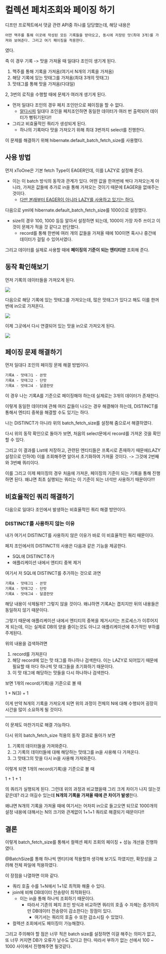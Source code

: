 # 컬렉션 페치조회와 페이징 하기

디프만 프로젝트에서 댓글 관련 API중 하나를 담당했는데, 해당 내용은 

`어떤 맥주를 통해 이곳에 작성된 모든 기록들을 받아오고, 동시에 저장된 맛(최대 3개)를 가져와 보여준다. 그리고 여기 페이징을 적용한다.`

였다.

즉 이 경우 기록 -> 맛을 가져올 때 일대다 조인이 생기게 된다.

1. 맥주를 통해 기록을 가져옴(여기서 N개의 기록을 가져옴)
2. 해당 기록에 있는 맛태그를 가져옴(최대 3개의 맛태그)
3. 맛태그를 통해 맛을 가져옴(다대일)

2, 3번의 로직을 수행할 때에 문제가 여러개 생기게 된다.

* 먼저 일대다 조인의 경우 페치 조인만으로 페이징을 할 수 없다.
    * [알다시피](https://hello-backend.tistory.com/166) 일대다 조인을 페치조인하면 동일한 데이터가 여러 번 출력되어 데이터가 뻥튀기된다!!
* 그리고 비효율적인 쿼리가 생성되게 된다.
    * 하나의 기록마다 맛을 가져오기 위해 최대 3번까지 select를 진행한다.

이 문제를 해결하기 위해 hibernate.default_batch_fetch_size를 사용했다.

## 사용 방법

먼저 xToOne은 기본 fetch Type이 EAGER인데, 이를 LAZY로 설정해 준다.

* 이는 이 batch 방식의 동작과 관계가 있다. 어떤 값을 한꺼번에 싹다 가져오는게 아니라, 가져온 값들에 추가로 in을 통해 가져오는 것이기 때문에 EAGER을 없애주는 것이다.
    * [다만 본래부터 EAGER이 아니라 LAZY를 사용하고 있기는 하다.](https://hello-backend.tistory.com/165)


다음으로 yml에 hibernate.default_batch_fetch_size를 1000으로 설정했다.

* size의 경우 100, 1000 등등 알아서 설정하면 되는데, 1000이 가장 자주 쓰이고 이것이 문제가 적을 것 같다고 판단했다.
    * record를 통해 한번에 여러 개의 값들을 가져올 때에 100이면 혹시나 중간에 데이터가 걸릴 수 있어서였다.


그리고 데이터를 실제로 사용할 때에 **페이징의 기준이 되는 엔티티만** 조회해 준다.

## 동작 확인해보기


먼저 기록의 데이터들을 가져오게 된다.

![](https://i.imgur.com/8lAQ6H9.png)


다음으로 해당 기록에 있는 맛태그를 가져오는데, 많은 맛태그가 있다고 해도 이를 한꺼번에 in으로 가져온다.

![](https://i.imgur.com/wLlErES.png)


이제 그곳에서 다시 연결되어 있는 맛을 in으로 가져오게 된다.

![](https://i.imgur.com/H95BKx8.png)



## 페이징 문제 해결하기

먼저 일대다 조인의 페이징 문제 해결 방법이다.

```
기록A - 맛태그1 - 쓴맛
기록A - 맛태그2 - 단맛
기록A - 맛태그4 - 달콤한맛
```

이 경우 나는 기록A를 기준으로 페이징해야 하는데 실제로는 3개의 데이터가 존재한다.

이렇게 동일한 데이터에 관해 여러 값들이 나오는 경우 해결해야 하는데, DISTINCT를 통해서 엔티티 중복을 해결할 수도 있기는 하다.

나는 DISTINCT가 아니라 위의 batch_fetch_size를 설정해 줌으로서 해결하였다.

다시 위의 동작 확인으로 돌아가 보면, 처음의 select문에서 record를 가져온 것을 확인할 수 있다.

그리고 이 결과를 List에 저장하고, 관련된 엔티티들은 프록시로 존재하기 때문에(LAZY설정으로 인하여) 이를 조회해주면 알아서 초기화하여 가져올 것이다. -> 그것에 2번째와 3번째 쿼리이다.

이를 그리고 이제 페이징의 경우 처음에 가져온, 페이징의 기준이 되는 기록을 통해 진행하면 된다. 왜냐면 최초 실행되는 쿼리는 이 기준이 되는 녀석만 사용하기 때문이다!!!

## 비효율적인 쿼리 해결하기

다음으로 일대다 조인에서 발생하는 비효율적인 쿼리 해결 방안이다.

### DISTINCT를 사용하지 않는 이유

내가 여기서 DISTINCT를 사용하지 않은 이유가 바로 이 비효율적인 쿼리 때문이다.

페치 조인에서의 DISTINCT의 사용은 다음과 같은 기능을 제공한다.

* SQL에 DISTINCT추가
* 애플리케이션 내에서 엔티티 중복 제거

여기서 저 SQL에 DISTINCT를 추가하는 것으로 과연

```
기록A - 맛태그1 - 쓴맛
기록A - 맛태그2 - 단맛
기록A - 맛태그4 - 달콤한맛
```

해당 내용이 삭제될까?
그렇지 않을 것이다. 왜냐하면 기록A는 겹치지만 뒤의 내용들은 동일하지 않기 때문이다.

그렇기 때문에 애플리케이션 내에서 엔티티의 중복을 제거시키는 프로세스가 이루어지게 되는데, 이는 실제로 DB의 양을 줄이는것도 아니고 애플리케이션에 추가적인 부하를 주게된다.

위의 내용을 검색하려면

1. record를 가져온다
2. 해당 record에 있는 맛 태그를 하나하나 검색한다. 이는 LAZY로 되어있기 때문에 필요할 때 마다 하나씩 맛 태그들을 초기화하기 때문이다.
3. 이 맛 태그에 해당하는 맛들을 다시 하나하나 검색한다.

보면 1개의 record(기록)을 기준으로 볼 때

1 + N(3) + 1

이게 만약 N개의 기록을 가져오게 되면 위의 과정이 전체의 N에 대해 수행되어 굉장히 시간을 많이 소요하게 될 것이다.

---

이 문제도 마찬가지로 해결 가능하다.

다시 위의 batch_fetch_size 적용의 동작 결과로 돌아가 보면

1. 기록의 데이터들을 가져와준다.
2. 그 기록의 데이터들에 대해 해당하는 맛태그를 in을 사용해 다 가져온다.
3. 그 맛태그의 맛을 다시 in을 사용해 가져와준다.

이렇게 되면 1개의 record(기록)을 기준으로 볼 때

1 + 1 + 1

의 쿼리가 실행되게 된다.
그런데 위의 과정과 비교했을때 그리 크게 차이가 나지 않는것 같은데? 라고 여길수 있는데 **N개의 기록을 가져올 때에 큰 차이가 발생**한다.

왜냐면 N개의 기록을 가져올 때에 여기서는 어차피 in으로 들고오면 되므로 1000개의 설정 내용에 대해서는 N의 크기와 관계없이 1+1+1 쿼리로 해결되기 때문이다!!

## 결론

이렇게 batch_fetch_size를 통해서 컬렉션 페치 조회의 페이징 + 성능 개선을 진행하였다.

@BatchSize를 통해 하나씩 엔티티에 적용할까 생각해 보기도 하였지만, 확장성을 고려해 전체 파일에 적용하였다.

이 장점을 나열하면 이와 같다.

* 쿼리 호출 수를 1+N에서 1+1로 최적화 해줄 수 있다.
* join에 비해 DB데이터 전송량이 최적화된다.
    * 이는 in을 통해 하나씩 조회하기 때문이다.
        * 따라서 기존의 페치 조인 방식과 비교하면 쿼리의 호출 수 자체는 증가하지만 DB데이터 전송량이 감소한다는 장점이 있다.
            * 여기서는 쿼리의 호출 수 또한 감소시킬 수 있었다.
* 컬렉션 조회에서도 페이징이 가능해졌다.

그리고 주의해야 할 점은 너무 적은 batch size를 설정하면 이걸 해주는 의미가 없고, 또 너무 커지면 DB가 오류가 날수도 있다고 한다.
따라서 부하가 없는 선에서 100 ~ 1000 사이에서 진행해주면 될것같다.
